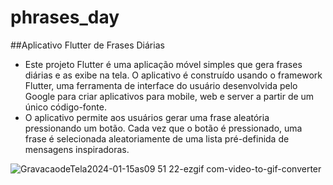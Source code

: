 # phrases_day

##Aplicativo Flutter de Frases Diárias

  - Este projeto Flutter é uma aplicação móvel simples que gera frases diárias e as exibe na tela. O aplicativo é construído usando o framework Flutter, uma ferramenta de interface do usuário desenvolvida pelo Google para criar aplicativos para mobile, web e server a partir de um único código-fonte.
 - O aplicativo permite aos usuários gerar uma frase aleatória pressionando um botão. Cada vez que o botão é pressionado, uma frase é selecionada aleatoriamente de uma lista pré-definida de mensagens inspiradoras.
  
![GravacaodeTela2024-01-15as09 51 22-ezgif com-video-to-gif-converter](https://github.com/diegofgl/phrases_day/assets/122054408/077c9e47-50da-4933-8b79-120d8e8bd460)

